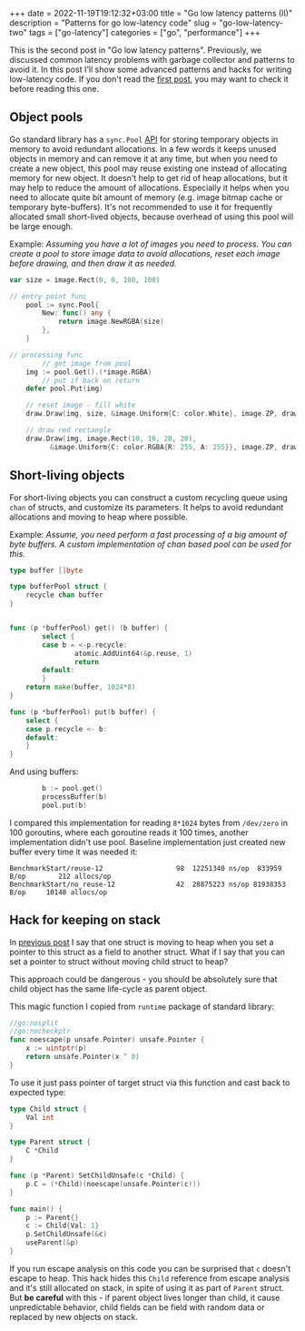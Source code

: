 +++
date = 2022-11-19T19:12:32+03:00
title = "Go low latency patterns (II)"
description = "Patterns for go low-latency code"
slug = "go-low-latency-two"
tags = ["go-latency"]
categories = ["go", "performance"]
+++

This is the second post in "Go low latency patterns".
Previously, we discussed common latency problems with
garbage collector and patterns to avoid it.
In this post I'll show some advanced patterns and hacks for
writing low-latency code.
If you don't read the [first post](/posts/go-low-latency-one),
you may want to check it before reading this one.

## Object pools

Go standard library has a `sync.Pool` [API](https://pkg.go.dev/sync#Pool) for storing temporary objects in memory
to avoid redundant allocations. In a few words it keeps unused objects in memory and can remove it at any time,
but when you need to create a new object, this pool may reuse existing one instead of allocating memory for new object.
It doesn't help to get rid of heap allocations, but it may help to reduce the amount of allocations. Especially it helps
when you need to allocate quite bit amount of memory (e.g. image bitmap cache or temporary byte-buffers). It's not recommended
to use it for frequently allocated small short-lived objects, because overhead of using this pool will be large enough.

Example:
*Assuming you have a lot of images you need to process. You can create a pool to store image data to avoid allocations,
reset each image before drawing, and then draw it as needed.*

```go
var size = image.Rect(0, 0, 100, 100)

// entry point func
	pool := sync.Pool{
		New: func() any {
			return image.NewRGBA(size)
		},
	}

// processing func
        // get image from pool
	img := pool.Get().(*image.RGBA)
        // put if back on return
	defer pool.Put(img)

	// reset image - fill white
	draw.Draw(img, size, &image.Uniform{C: color.White}, image.ZP, draw.Src)

	// draw red rectangle
	draw.Draw(img, image.Rect(10, 10, 20, 20),
          &image.Uniform{C: color.RGBA{R: 255, A: 255}}, image.ZP, draw.Src)
```

## Short-living objects

For short-living objects you can construct a custom recycling queue using `chan` of structs, and customize
its parameters. It helps to avoid redundant allocations and moving to heap where possible.

Example:
*Assume, you need perform a fast processing of a big amount of byte buffers. A custom implementation
of chan based pool can be used for this.*

```go
type buffer []byte

type bufferPool struct {
	recycle chan buffer
}


func (p *bufferPool) get() (b buffer) {
        select {
        case b = <-p.recycle:
                atomic.AddUint64(&p.reuse, 1)
                return
        default:
        }
	return make(buffer, 1024*8)
}

func (p *bufferPool) put(b buffer) {
	select {
	case p.recycle <- b:
	default:
	}
}
```

And using buffers:
```go
        b := pool.get()
        processBuffer(b)
        pool.put(b)
```

I compared this implementation for reading `8*1024` bytes from `/dev/zero` in 100 goroutins, where each goroutine
reads it 100 times, another implementation didn't use pool. Baseline implementation just created new buffer every time
it was needed it:
```
BenchmarkStart/reuse-12         	     98	 12251340 ns/op	 833959 B/op	    212 allocs/op
BenchmarkStart/no_reuse-12      	     42	 28875223 ns/op	81938353 B/op	  10148 allocs/op
```

## Hack for keeping on stack

In [previous post](/posts/go-low-latency-one) I say that one struct is moving to heap when you set a pointer to this struct
as a field to another struct. What if I say that you can set a pointer to struct without moving child struct to heap?

This approach could be dangerous - you should be absolutely sure that child object has the same life-cycle as parent
object.

This magic function I copied from `runtime` package of standard library:
```go
//go:nosplit
//go:nocheckptr
func noescape(p unsafe.Pointer) unsafe.Pointer {
	x := uintptr(p)
	return unsafe.Pointer(x ^ 0)
}
```

To use it just pass pointer of target struct via this function and cast back to expected type:
```go
type Child struct {
	Val int
}

type Parent struct {
	C *Child
}

func (p *Parent) SetChildUnsafe(c *Child) {
	p.C = (*Child)(noescape(unsafe.Pointer(c)))
}

func main() {
	p := Parent{}
	c := Child{Val: 1}
	p.SetChildUnsafe(&c)
	useParent(&p)
}
```

If you run escape analysis on this code you can be surprised that `c` doesn't escape to heap. This hack
hides this `Child` reference from escape analysis and it's still allocated on stack, in spite of using it as
part of `Parent` struct. But **be careful** with this - if parent object lives longer than child, it cause
unpredictable behavior, child fields can be field with random data or replaced by new objects on stack.

